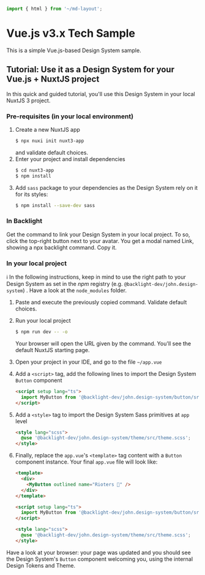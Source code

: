 ```js script
import { html } from '~/md-layout';
```

<doc-logo></doc-logo>

# Vue.js v3.x Tech Sample

This is a simple Vue.js-based Design System sample.

## Tutorial: Use it as a Design System for your Vue.js + NuxtJS project

In this quick and guided tutorial, you'll use this Design System in your local NuxtJS 3 project.

### Pre-requisites (in your local environment)

1. Create a new NuxtJS app
   ```sh
   $ npx nuxi init nuxt3-app
   ```
   and validate default choices.
2. Enter your project and install dependencies
   ```sh
   $ cd nuxt3-app
   $ npm install
   ```
3. Add `sass` package to your dependencies as the Design System rely on it for its styles:
   ```sh
   $ npm install --save-dev sass
   ```

### In Backlight

Get the command to link your Design System in your local project. To so, click the top-right button next to your avatar. You get a modal named Link, showing a npx backlight command. Copy it.

### In your local project

ℹ️ In the following instructions, keep in mind to use the right path to your Design System as set in the _npm_ registry (e.g. `@backlight-dev/john.design-system`) . Have a look at the `node_modules` folder.

1. Paste and execute the previously copied command. Validate default choices.
2. Run your local project
   ```sh
   $ npm run dev -- -o
   ```
   Your browser will open the URL given by the command. You'll see the default NuxtJS starting page.
3. Open your project in your IDE, and go to the file `~/app.vue`
4. Add a `<script>` tag, add the following lines to import the Design System `Button` component
   ```html
   <script setup lang="ts">
     import MyButton from '@backlight-dev/john.design-system/button/src/Button.vue';
   </script>
   ```
5. Add a `<style>` tag to import the Design System Sass primitives at `app` level
   ```html
   <style lang="scss">
     @use '@backlight-dev/john.design-system/theme/src/theme.scss';
   </style>
   ```
6. Finally, replace the `app.vue`'s `<template>` tag content with a `Button` component instance. Your final `app.vue` file will look like:

   ```html
   <template>
     <div>
       <MyButton outlined name="Rioters 🤘" />
     </div>
   </template>

   <script setup lang="ts">
     import MyButton from '@backlight-dev/john.design-system/button/src/Button.vue';
   </script>

   <style lang="scss">
     @use '@backlight-dev/john.design-system/theme/src/theme.scss';
   </style>
   ```

Have a look at your browser: your page was updated and you should see the Design System's `Button` component welcoming you, using the internal Design Tokens and Theme.
